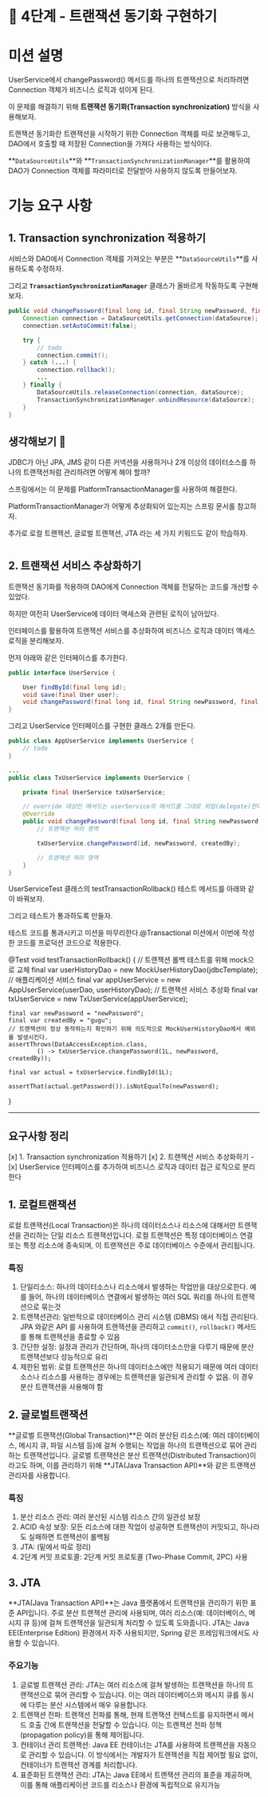 # 🚀 4단계 - 트랜잭션 동기화 구현하기

# **미션 설명**

UserService에서 changePassword() 메서드를 하나의 트랜잭션으로 처리하려면 Connection 객체가 비즈니스 로직과 섞이게 된다.

이 문제를 해결하기 위해 **트랜잭션 동기화(Transaction synchronization)** 방식을 사용해보자.

트랜잭션 동기화란 트랜잭션을 시작하기 위한 Connection 객체를 따로 보관해두고, DAO에서 호출할 때 저장된 Connection을 가져다 사용하는 방식이다.

**`DataSourceUtils`**와 **`TransactionSynchronizationManager`**를 활용하여 DAO가 Connection 객체를 파라미터로 전달받아 사용하지 않도록 만들어보자.

# **기능 요구 사항**

## **1. Transaction synchronization 적용하기**

서비스와 DAO에서 Connection 객체를 가져오는 부분은 **`DataSourceUtils`**를 사용하도록 수정하자.

그리고 **`TransactionSynchronizationManager`** 클래스가 올바르게 작동하도록 구현해보자.

```java
public void changePassword(final long id, final String newPassword, final String createdBy) {
    Connection connection = DataSourceUtils.getConnection(dataSource);
    connection.setAutoCommit(false);

    try {
        // todo
        connection.commit();
    } catch (...) {
        connection.rollback();
        ...
    } finally {
        DataSourceUtils.releaseConnection(connection, dataSource);
        TransactionSynchronizationManager.unbindResource(dataSource);
    }
}

```

## **생각해보기 🤔**

JDBC가 아닌 JPA, JMS 같이 다른 커넥션을 사용하거나 2개 이상의 데이터소스를 하나의 트랜잭션처럼 관리하려면 어떻게 해야 할까?

스프링에서는 이 문제를 PlatformTransactionManager를 사용하여 해결한다.

PlatformTransactionManager가 어떻게 추상화되어 있는지는 스프링 문서를 참고하자.

추가로 로컬 트랜잭션, 글로벌 트랜잭션, JTA 라는 세 가지 키워드도 같이 학습하자.

# 

## **2. 트랜잭션 서비스 추상화하기**

트랜잭션 동기화를 적용하여 DAO에게 Connection 객체를 전달하는 코드를 개선할 수 있었다.

하지만 여전히 UserService에 데이터 액세스와 관련된 로직이 남아있다.

인터페이스를 활용하여 트랜잭션 서비스를 추상화하여 비즈니스 로직과 데이터 액세스 로직을 분리해보자.

먼저 아래와 같은 인터페이스를 추가한다.

```java
public interface UserService {

    User findById(final long id);
    void save(final User user);
    void changePassword(final long id, final String newPassword, final String createdBy);
}

```

그리고 UserService 인터페이스를 구현한 클래스 2개를 만든다.

```java
public class AppUserService implements UserService {
    // todo
}

```

```java
...
public class TxUserService implements UserService {

    private final UserService txUserService;

    // override 대상인 메서드는 userService의 메서드를 그대로 위임(delegate)한다.
    @Override
    public void changePassword(final long id, final String newPassword, final String createdBy) {
        // 트랜잭션 처리 영역

        txUserService.changePassword(id, newPassword, createdBy);

        // 트랜잭션 처리 영역
    }
}

```

UserServiceTest 클래스의 testTransactionRollback() 테스트 메서드를 아래와 같이 바꿔보자.

그리고 테스트가 통과하도록 만들자.

테스트 코드를 통과시키고 미션을 마무리한다.@Transactional 미션에서 이번에 작성한 코드를 프로덕션 코드으로 적용한다.

@Test
void testTransactionRollback() {
// 트랜잭션 롤백 테스트를 위해 mock으로 교체
final var userHistoryDao = new MockUserHistoryDao(jdbcTemplate);
// 애플리케이션 서비스
final var appUserService = new AppUserService(userDao, userHistoryDao);
// 트랜잭션 서비스 추상화
final var txUserService = new TxUserService(appUserService);

    final var newPassword = "newPassword";
    final var createdBy = "gugu";
    // 트랜잭션이 정상 동작하는지 확인하기 위해 의도적으로 MockUserHistoryDao에서 예외를 발생시킨다.
    assertThrows(DataAccessException.class,
            () -> txUserService.changePassword(1L, newPassword, createdBy));

    final var actual = txUserService.findById(1L);

    assertThat(actual.getPassword()).isNotEqualTo(newPassword);
}

---
## 요구사항 정리
[x] 1. Transaction synchronization 적용하기
[x] 2. 트랜잭션 서비스 추상화하기
    - [x] UserService 인터페이스를 추가하여 비즈니스 로직과 데이터 접근 로직으로 분리한다

## 1. 로컬트랜잭션
로컬 트랜잭션(Local Transaction)은 하나의 데이터소스나 리소스에 대해서만 트랜잭션을 관리하는 단일 리소스 트랜잭션입니다. 로컬 트랜잭션은 특정 데이터베이스 연결 또는 특정 리소스에 종속되며, 이 트랜잭션은 주로 데이터베이스 수준에서 관리됩니다.
### 특징
1. 단일리소스: 하나의 데이터소스나 리소스에서 발생하는 작업만을 대상으로한다. 예를 들어, 하나의 데이터베이스 연결에서 발생하는 여러 SQL 쿼리를 하나의 트랜잭션으로 묶는것
2. 트랜잭션관리: 일반적으로 데이터베이스 관리 시스템 (DBMS) 에서 직접 관리된다. JPA 와같은 API 를 사용하여 트랜잭션을 관리하고 `commit()`, `rollback()` 메서드를 통해 트랜잭션을 종료할 수 있음
3. 간단한 설정: 설정과 관리가 간단하며, 하나의 데이터소스만을 다루기 때문에 분산트랜잭션보다 성능적으로 유리
4. 제한된 범위: 로컬 트랜잭션은 하나의 데이터소스에만 적용되기 때문에 여러 데이터소스나 리소스를 사용하는 경우에는 트랜잭션을 일관되게 관리할 수 없음. 이 경우 분산 트랜잭션을 사용해야 함

## 2. 글로벌트랜잭션
**글로벌 트랜잭션(Global Transaction)**은 여러 분산된 리소스(예: 여러 데이터베이스, 메시지 큐, 파일 시스템 등)에 걸쳐 수행되는 작업을 하나의 트랜잭션으로 묶어 관리하는 트랜잭션입니다. 글로벌 트랜잭션은 분산 트랜잭션(Distributed Transaction)이라고도 하며, 이를 관리하기 위해 **JTA(Java Transaction API)**와 같은 트랜잭션 관리자를 사용합니다.
### 특징
1. 분산 리소스 관리: 여러 분산된 시스템 리소스 간의 일관성 보장
2. ACID 속성 보장: 모든 리소스에 대한 작업이 성공하면 트랜잭션이 커밋되고, 하나라도 실패하면 트랜잭션이 롤백됨
3. JTA: (밑에서 따로 정리)
4. 2단계 커밋 프로토콜: 2단계 커밋 프로토콜 (Two-Phase Commit, 2PC) 사용

## 3. JTA
**JTA(Java Transaction API)**는 Java 플랫폼에서 트랜잭션을 관리하기 위한 표준 API입니다. 주로 분산 트랜잭션 관리에 사용되며, 여러 리소스(예: 데이터베이스, 메시지 큐 등)에 걸쳐 트랜잭션을 일관되게 처리할 수 있도록 도와줍니다. JTA는 Java EE(Enterprise Edition) 환경에서 자주 사용되지만, Spring 같은 프레임워크에서도 사용할 수 있습니다.
### 주요기능
1. 글로벌 트랜잭션 관리: JTA는 여러 리소스에 걸쳐 발생하는 트랜잭션을 하나의 트랜잭션으로 묶어 관리할 수 있습니다. 이는 여러 데이터베이스와 메시지 큐를 동시에 다루는 분산 시스템에서 매우 유용합니다.
2. 트랜잭션 전파: 트랜잭션 전파를 통해, 현재 트랜잭션 컨텍스트를 유지하면서 메서드 호출 간에 트랜잭션을 전달할 수 있습니다. 이는 트랜잭션 전파 정책(propagation policy)을 통해 제어됩니다.
3. 컨테이너 관리 트랜잭션: Java EE 컨테이너는 JTA를 사용하여 트랜잭션을 자동으로 관리할 수 있습니다. 이 방식에서는 개발자가 트랜잭션을 직접 제어할 필요 없이, 컨테이너가 트랜잭션 경계를 처리합니다.
4. 표준화된 트랜잭션 관리: JTA는 Java EE에서 트랜잭션 관리의 표준을 제공하며, 이를 통해 애플리케이션 코드를 리소스나 환경에 독립적으로 유지가능
